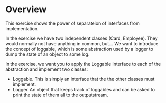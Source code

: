 Overview
=======

This exercise shows the power of separateion of interfaces from implementation.

In the exercise we have two independent classes (Card, Employee). They would normally not have anything in common, but...
We want to introduce the concept of loggable, which is some abstraction used by a logger to dump the state of an object to some log.


In the exercise, we want you to apply the Loggable interface to each of the abstraction and implement two classes:

* Loggable. This is simply an interface that the the other classes must implement.
* Logger. An object that keeps track of loggables and can be asked to print the state of them all to the outputstream.
